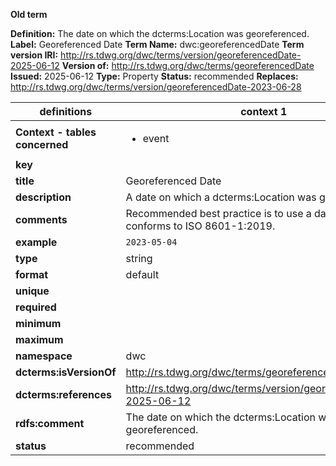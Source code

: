 **Old term**

**Definition:** The date on which the dcterms:Location was georeferenced.
**Label:** Georeferenced Date
**Term Name:** dwc:georeferencedDate
**Term version IRI:** http://rs.tdwg.org/dwc/terms/version/georeferencedDate-2025-06-12
**Version of:** http://rs.tdwg.org/dwc/terms/georeferencedDate
**Issued:** 2025-06-12
**Type:** Property
**Status:** recommended
**Replaces:** http://rs.tdwg.org/dwc/terms/version/georeferencedDate-2023-06-28


| definitions | context 1 |
|-|-|
| **Context - tables concerned** | <ul><li>event</li></ul> |
| **key** |  |
| **title** | Georeferenced Date |
| **description** | A date on which a dcterms:Location was georeferenced. |
| **comments** | Recommended best practice is to use a date that conforms to ISO 8601-1:2019. |
| **example** | `2023-05-04` |
| **type** | string |
| **format** | default |
| **unique** |  |
| **required** |  |
| **minimum** |  |
| **maximum** |  |
| **namespace** | dwc |
| **dcterms:isVersionOf** | http://rs.tdwg.org/dwc/terms/georeferencedDate |
| **dcterms:references** | http://rs.tdwg.org/dwc/terms/version/georeferencedDate-2025-06-12 |
| **rdfs:comment** | The date on which the dcterms:Location was georeferenced. |
| **status** | recommended |
